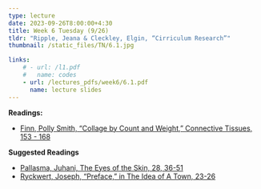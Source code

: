 ```yaml
---
type: lecture
date: 2023-09-26T8:00:00+4:30
title: Week 6 Tuesday (9/26)
tldr: "Ripple, Jeana & Cleckley, Elgin, “Cirriculum Research”"
thumbnail: /static_files/TN/6.1.jpg

links: 
    # - url: /l1.pdf
    #   name: codes
    - url: /lectures_pdfs/week6/6.1.pdf
      name: lecture slides
---
```

**Readings:**
- [Finn, Polly Smith, “Collage by Count and Weight,” Connective Tissues, 153 - 168](/readings_pdfs/week2/TH/r1.pdf)

**Suggested Readings**
- [Pallasma, Juhani, The Eyes of the Skin, 28, 36-51](/readings_pdfs/week2/TH/r2.pdf)
- [Ryckwert, Joseph, “Preface,” in The Idea of A Town, 23-26](/readings_pdfs/week2/TH/r3.pdf)


